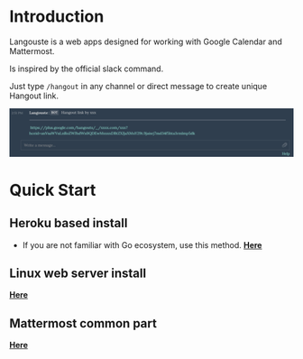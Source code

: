 # Introduction

Langouste is a web apps designed for working with Google Calendar and Mattermost.

Is inspired by the official slack command.

Just type `/hangout` in any channel or direct message to create unique Hangout link.

![langouste screen](https://github.com/Lujeni/langouste/blob/master/langouste.png)

# Quick Start
## Heroku based install
* If you are not familiar with Go ecosystem, use this method.
[**Here**](HEROKU.md)

## Linux web server install
[**Here**](LINUX.md)

## Mattermost common part
[**Here**](MATTERMOST.md)
